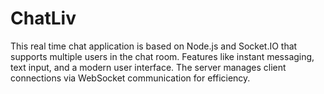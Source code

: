 # ChatLiv
This real time chat application is based on Node.js and Socket.IO that supports multiple users in the chat room. Features like instant messaging, text input, and a modern user interface. The server manages client connections via WebSocket communication for efficiency.

